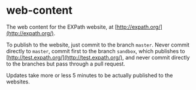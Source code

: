 web-content
===========

The web content for the EXPath website, at
[http://expath.org/](http://expath.org/).

To publish to the website, just commit to the branch `master`.  Never
commit directly to `master`, commit first to the branch `sandbox`,
which publishes to [http://test.expath.org/](http://test.expath.org/),
and never commit directly to the branches but pass through a pull
request.

Updates take more or less 5 minutes to be actually published to the
websites.
